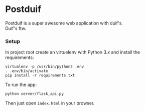 # Postduif

Postduif is a super awesome web application with duif's.<br />
Duif's ftw.

### Setup
In project root create an virtuelenv with Python 3.*x* and install the
requirements:

```shell
virtualenv -p /usr/bin/python3 .env
. .env/bin/activate
pip install -r requirements.txt
```
To run the app:
```shell
python server/flask_api.py
```
Then just open `index.html` in your browser.
